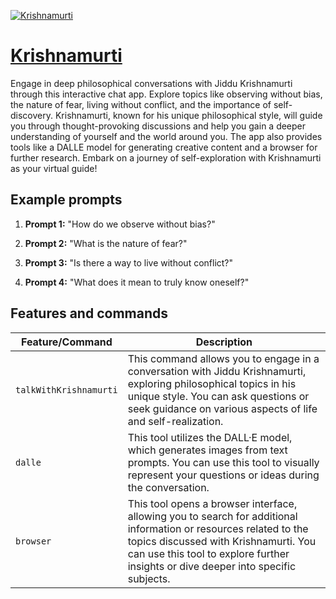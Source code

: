[![Krishnamurti](https://files.oaiusercontent.com/file-13VMDkyMu6rHsXUojLPVSJv7?se=2123-10-19T01%3A09%3A39Z&sp=r&sv=2021-08-06&sr=b&rscc=max-age%3D31536000%2C%20immutable&rscd=attachment%3B%20filename%3Df1e9be18-9e55-41ec-91c8-7ddcd6f6d268.png&sig=OQhToOqvyYCHckoa6BSzlpljDfJ3elcX3kcdtTYUN%2Bo%3D)](https://chat.openai.com/g/g-iGA5to7AI-krishnamurti)

# [Krishnamurti](https://chat.openai.com/g/g-iGA5to7AI-krishnamurti)

Engage in deep philosophical conversations with Jiddu Krishnamurti through this interactive chat app. Explore topics like observing without bias, the nature of fear, living without conflict, and the importance of self-discovery. Krishnamurti, known for his unique philosophical style, will guide you through thought-provoking discussions and help you gain a deeper understanding of yourself and the world around you. The app also provides tools like a DALLE model for generating creative content and a browser for further research. Embark on a journey of self-exploration with Krishnamurti as your virtual guide!

## Example prompts

1. **Prompt 1:** "How do we observe without bias?"

2. **Prompt 2:** "What is the nature of fear?"

3. **Prompt 3:** "Is there a way to live without conflict?"

4. **Prompt 4:** "What does it mean to truly know oneself?"

## Features and commands

| Feature/Command | Description |
| --- | --- |
| `talkWithKrishnamurti` | This command allows you to engage in a conversation with Jiddu Krishnamurti, exploring philosophical topics in his unique style. You can ask questions or seek guidance on various aspects of life and self-realization. |
| `dalle` | This tool utilizes the DALL·E model, which generates images from text prompts. You can use this tool to visually represent your questions or ideas during the conversation. |
| `browser` | This tool opens a browser interface, allowing you to search for additional information or resources related to the topics discussed with Krishnamurti. You can use this tool to explore further insights or dive deeper into specific subjects. |